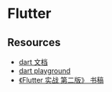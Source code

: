 # Flutter

## Resources

- [dart 文档](https://dart.dev/guides)
- [dart playground](https://dart.dev/#try-dart)
- [《Flutter 实战 第二版》 书稿](https://github.com/flutterchina/flutter_in_action_2nd)
